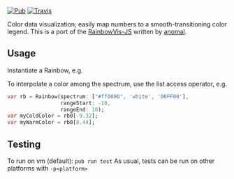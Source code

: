 [![Pub](https://img.shields.io/pub/v/rainbow_vis.svg?maxAge=2592000?style=flat-square)](https://pub.dartlang.org/packages/rainbow_vis)
[![Travis](https://img.shields.io/travis/ilikerobots/rainbowvis-dart.svg?maxAge=2592000?style=flat-square)](https://travis-ci.org/ilikerobots/rainbowvis-dart)

Color data visualization; easily map numbers to a smooth-transitioning color legend. 
This is a port of the [RainbowVis-JS](https://github.com/anomal/RainbowVis-JS)
written by [anomal](https://github.com/anomal). 

## Usage

Instantiate a Rainbow, e.g.

To interpolate a color among the spectrum, use the list access operator, e.g.
```dart
var rb = Rainbow(spectrum: ["#ff0000", 'white', '00FF00'],
                 rangeStart: -10,
                 rangeEnd: 10);
var myColdColor = rb0[-9.32];
var myWarmColor = rb0[8.44];
```


## Testing

To run on vm (default): ```pub run test```  As usual, tests can be run on other platforms with ```-p<platform>```



